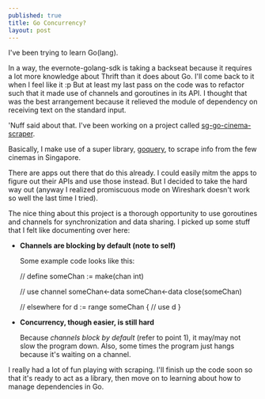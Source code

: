 ```yaml
---
published: true
title: Go Concurrency?
layout: post
---
```

I've been trying to learn Go(lang). 

In a way, the evernote-golang-sdk is taking a backseat because it requires a lot more knowledge about Thrift than it does about Go. I'll come back to it when I feel like it :p But at least my last pass on the code was to refactor such that it made use of channels and goroutines in its API. I thought that was the best arrangement because it relieved the module of dependency on receiving text on the standard input.

'Nuff said about that. I've been working on a project called [sg-go-cinema-scraper](http://www.github.com/quekshuy/sg-go-cinema-scraper).  

Basically, I make use of a super library, [goquery](http://www.github.com/PuerkitoBio/goquery), to scrape info from the few cinemas in Singapore.

There are apps out there that do this already. I could easily mitm the apps to figure out their APIs and use those instead. But I decided to take the hard way out (anyway I realized promiscuous mode on Wireshark doesn't work so well the last time I tried).

The nice thing about this project is a thorough opportunity to use goroutines and channels for synchronization and data sharing. I picked up some stuff that I felt like documenting over here:

* __Channels are blocking by default (note to self)__

  Some example code looks like this:


    // define
    someChan := make(chan int)
  
    // use channel
    someChan<-data
    someChan<-data
    close(someChan)

    // elsewhere
    for d := range someChan {
          // use d
    }

* __Concurrency, though easier, is still hard__

  Because _channels block by default_ (refer to point 1), it may/may not slow the program down. Also, some times the program just hangs because it's waiting on a channel.
 


I really had a lot of fun playing with scraping. I'll finish up the code soon so that it's ready to act as a library, then move on to learning about how to manage dependencies in Go.